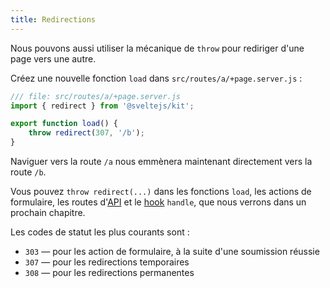 ```yaml
---
title: Redirections
---
```


Nous pouvons aussi utiliser la mécanique de `throw` pour rediriger d'une page vers une autre.

Créez une nouvelle fonction `load` dans `src/routes/a/+page.server.js` :

```js
/// file: src/routes/a/+page.server.js
import { redirect } from '@sveltejs/kit';

export function load() {
	throw redirect(307, '/b');
}
```

Naviguer vers la route `/a` nous emmènera maintenant directement vers la route `/b`.

Vous pouvez `throw redirect(...)` dans les fonctions `load`, les actions de formulaire, les routes d'<span class="vo">[API](PUBLIC_SVELTE_SITE_URL/docs/development#api)</span> et le <span class="vo">[hook](PUBLIC_SVELTE_SITE_URL/docs/sveltejs#hook)</span> `handle`, que nous verrons dans un prochain chapitre.

Les codes de statut les plus courants sont :

- `303` — pour les action de formulaire, à la suite d'une soumission réussie
- `307` — pour les redirections temporaires
- `308` — pour les redirections permanentes
